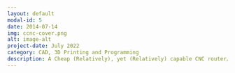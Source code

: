 ```yaml
---
layout: default
modal-id: 5
date: 2014-07-14
img: ccnc-cover.png
alt: image-alt
project-date: July 2022
category: CAD, 3D Printing and Programming
description: A Cheap (Relatively), yet (Relatively) capable CNC router/mill. The Goal for this project was to create a relatively cheap (Sub $500CAD) CNC Machine that is capable of cutting wood, plastics and soft metals. This machine utilizes many 3D Printed parts that were designed in Fusion360 and all print without support materials. Some printed parts have off the shelf alternatives, some can also be replicated in wood using basic hand tools, while other (Mainly the X Gantry Uprights) have to be printed. More information is found in the Github page along with a guide for printing and assembly. The machine was controlled by a GRBL controller and utilizes NEMA17 Stepper motors on all axis. https://github.com/potatoworld/CCNC
---
```

